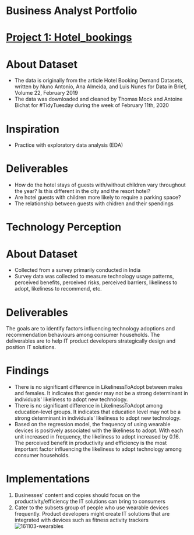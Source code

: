 # Business Analyst Portfolio

# [Project 1: Hotel_bookings](https://github.com/ngctramnl/Hotel_bookings)
# About Dataset
- The data is originally from the article Hotel Booking Demand Datasets, written by Nuno Antonio, Ana Almeida, and Luis Nunes for Data in Brief, Volume 22, February 2019
- The data was downloaded and cleaned by Thomas Mock and Antoine Bichat for #TidyTuesday during the week of February 11th, 2020

# Inspiration
- Practice with exploratory data analysis (EDA)

# Deliverables
- How do the hotel stays of guests with/without children vary throughout the year? Is this different in the city and the resort hotel?
- Are hotel guests with children more likely to require a parking space?
- The relationship between guests with chidren and their spendings


# Technology Perception
# About Dataset
- Collected from a survey primarily conducted in India
- Survey data was collected to measure technology usage patterns, perceived benefits, perceived risks, perceived barriers, likeliness to adopt, likeliness to recommend, etc.


# Deliverables
The goals are to identify factors influencing technology adoptions and recommendation behaviours among consumer households. The deliverables are to help IT product developers strategically design and position IT solutions.

# Findings
- There is no significant difference in LikelinessToAdopt between males and females. It indicates that gender may not be a strong determinant in individuals' likeliness to adopt new technology.
- There is no significant difference in LikelinessToAdopt among education-level groups. It indicates that education level may not be a strong determinant in individuals' likeliness to adopt new technology.
- Based on the regression model, the frequency of using wearable devices is positively associated with the likeliness to adopt. With each unit increased in frequency, the likeliness to adopt increased by 0.16. The perceived benefit in productivity and efficiency is the most important factor influencing the likeliness to adopt technology among consumer households.


# Implementations
1. Businesses’ content and copies should focus on the productivity/efficiency the IT solutions can bring to consumers
2. Cater to the subsets group of people who use wearable devices frequently. Product developers might create IT solutions that are integrated with devices such as fitness activity trackers
![161103-wearables](https://github.com/ngctramnl/TechnologyAdoption/assets/134762877/bf07e4f1-07ed-4912-acd6-eb2a15645a6f)





